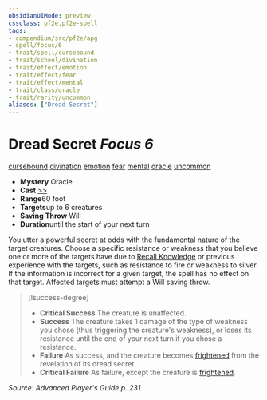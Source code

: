 ```yaml
---
obsidianUIMode: preview
cssclass: pf2e,pf2e-spell
tags:
- compendium/src/pf2e/apg
- spell/focus/6
- trait/spell/cursebound
- trait/school/divination
- trait/effect/emotion
- trait/effect/fear
- trait/effect/mental
- trait/class/oracle
- trait/rarity/uncommon
aliases: ["Dread Secret"]
---
```

# Dread Secret *Focus 6*   
[cursebound](cursebound-apg.md)  [divination](divination.md)  [emotion](emotion.md)  [fear](rules/traits/fear.md)  [mental](mental.md)  [oracle](rules/traits/oracle-apg.md)  [uncommon](uncommon.md)  

- **Mystery** Oracle
- **Cast** [>>](chapter-9-playing-the-game.md#Actions "Two-Action") 
- **Range**60 foot
- **Targets**up to 6 creatures
- **Saving Throw** Will
- **Duration**until the start of your next turn

You utter a powerful secret at odds with the fundamental nature of the target creatures. Choose a specific resistance or weakness that you believe one or more of the targets have due to [Recall Knowledge](recall-knowledge.md) or previous experience with the targets, such as resistance to fire or weakness to silver. If the information is incorrect for a given target, the spell has no effect on that target. Affected targets must attempt a Will saving throw.

> [!success-degree] 
> - **Critical Success** The creature is unaffected.
> - **Success** The creature takes 1 damage of the type of weakness you chose (thus triggering the creature's weakness), or loses its resistance until the end of your next turn if you chose a resistance.
> - **Failure** As success, and the creature becomes [frightened](conditions.md#Frightened) from the revelation of its dread secret.
> - **Critical Failure** As failure, except the creature is [frightened](conditions.md#Frightened).

*Source: Advanced Player's Guide p. 231*